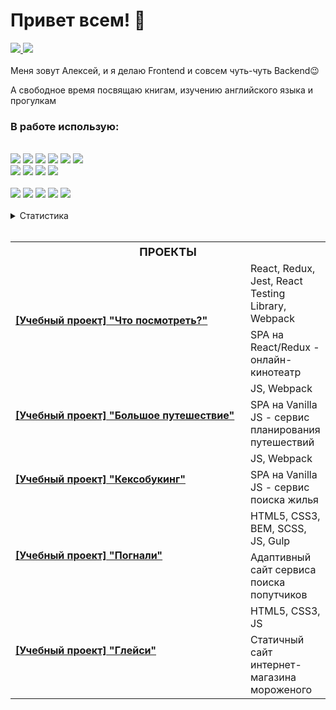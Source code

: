 # Привет всем! 👋

<a target="_blank" href="https://t.me/AlexMorozovDev">
    <img src="https://img.shields.io/badge/Telegram-1f1f1f?style=flat-square&logo=Telegram&labelColor=1f1f1f"/>
</a>
<a target="_blank" href="mailto:alex.morozov.webdev@gmail.com">
    <img src="https://img.shields.io/badge/Gmail-1f1f1f?style=flat-square&logo=Gmail&labelColor=1f1f1f"/>
</a>
<br>
<br>
  Меня зовут Алексей, и я делаю Frontend и совсем чуть-чуть Backend😉<br>

  А свободное время посвящаю книгам, изучению английского языка и прогулкам<br>
<h3>В&nbsp;работе&nbsp;использую:</h3><br>
<div>
  <div>
    <img src="https://img.shields.io/badge/HTML5-code-FF9200?style=flat-square&logo=HTML5&labelColor=black"/>
    <img src="https://img.shields.io/badge/CSS3-code-FF9200?style=flat-square&logo=CSS3&labelColor=black"/>
    <img src="https://img.shields.io/badge/BEM-code-FF9200?style=flat-square&labelColor=black"/>
    <img src="https://img.shields.io/badge/Sass-code-FF9200?style=flat-square&logo=Sass&labelColor=black">
    <img src="https://img.shields.io/badge/Javascript-code-FF9200?style=flat-square&logo=Javascript&labelColor=black"/>
    <img src="https://img.shields.io/badge/React-code-FF9200?style=flat-square&logo=React&labelColor=black"><br>
    <img src="https://img.shields.io/badge/Redux-code-FF9200?style=flat-square&logo=Redux&labelColor=black">
    <img src="https://img.shields.io/badge/StyledComponents-code-FF9200?style=flat-square&logo=styled-components&labelColor=black">
    <img src="https://img.shields.io/badge/Jest-code-FF9200?style=flat-square&logo=Jest&labelColor=black">
    <img src="https://img.shields.io/badge/NodeJS-code-FF9200?style=flat-square&labelColor=black">
  </div><br>
  <div>
    <img src="https://img.shields.io/badge/ESlint-tool-1924B1?style=flat-square&logo=ESlint&labelColor=black">
    <img src="https://img.shields.io/badge/Webpack-tool-1924B1?style=flat-square&logo=Webpack&labelColor=black">
    <img src="https://img.shields.io/badge/TravisCI-tool-1924B1?style=flat-square&logo=Travis-CI&labelColor=black">
    <img src="https://img.shields.io/badge/ghPages-tool-1924B1?style=flat-square&logo=GitHub&labelColor=black">
    <img src="https://img.shields.io/badge/Figma-tool-1924B1?style=flat-square&logo=Figma&labelColor=black">
  </div>
</div>
<br>
<details>
  <summary>Статистика</summary>
  <img height="180px" src="https://github-readme-stats.vercel.app/api?username=AMorozov-web&hide_title=true&hide_border=true&show_icons=true&include_all_commits=true&count_private=true&line_height=27&text_color=000&icon_color=000&bg_color=ffa400,ffcc40,ff9400,009999,689ad3&theme=graywhite" /><br>
</details>
<br>
<table>
  <tr>
    <th colspan="2" style="font-size: 18px; font-weight: 700; text-transform: uppercase;">Проекты</th>
  </tr>
  <tr>
    <td rowspan="2" width="360">
      <a target="_blank" href="https://github.com/AMorozov-web/What-to-watch-6">
        <b>[Учебный проект] "Что посмотреть?"</b>
      </a>
    </td>
    <td>
      React, Redux, Jest, React Testing Library, Webpack
    </td>
  </tr>
  <tr>
    <td>
      SPA на React/Redux - онлайн-кинотеатр
    </td>
  </tr>
  <tr>
    <td rowspan="2" width="360">
      <a target="_blank" href="https://github.com/AMorozov-web/Big-trip-13">
        <b>[Учебный проект] "Большое путешествие"</b>
      </a>
    </td>
    <td>
      JS, Webpack
    </td>
  </tr>
  <tr>
    <td>
      SPA на Vanilla JS - сервис планирования путешествий
    </td>
  </tr>
  <tr>
    <td rowspan="2" width="360">
      <a target="_blank" href="https://github.com/AMorozov-web/Keksobooking-21">
        <b>[Учебный проект] "Кексобукинг"</b>
      </a>
    </td>
    <td>
      JS, Webpack
    </td>
  </tr>
  <tr>
    <td>
      SPA на Vanilla JS - сервис поиска жилья
    </td>
  </tr>
  <tr>
    <td rowspan="2" width="360">
      <a target="_blank" href="https://github.com/AMorozov-web/Pognali-20">
        <b>[Учебный проект] "Погнали"</b>
      </a>
    </td>
    <td>
      HTML5, CSS3, BEM, SCSS, JS, Gulp
    </td>
  </tr>
  <tr>
    <td>Адаптивный сайт сервиса поиска попутчиков</td>
  </tr>
  <tr>
    <td rowspan="2" width="360">
      <a target="_blank" href="https://github.com/AMorozov-web/Gllacy-28">
        <b>[Учебный проект] "Глейси"</b>
      </a>
    </td>
    <td>HTML5, CSS3, JS</td>
  </tr>
  <tr>
    <td>Статичный сайт интернет-магазина мороженого</td>
  </tr>
</table>

<!--
Here are some ideas to get you started:

- 🔭 I’m currently working on ...
- 🌱 I’m currently learning ...
- 👯 I’m looking to collaborate on ...
- 🤔 I’m looking for help with ...
- 💬 Ask me about ...
- 📫 How to reach me: ...
- 😄 Pronouns: ...
- ⚡ Fun fact: ...
-->
